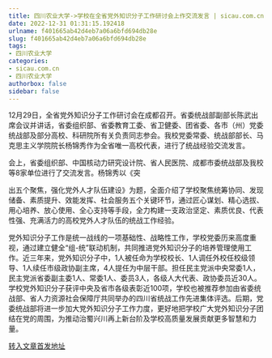 ```yaml
---
title: 四川农业大学->学校在全省党外知识分子工作研讨会上作交流发言 | sicau.com.cn
date: 2022-12-31 01:31:15.192418
urlname: f401665ab42d4eb7a06a6bfd694db28e
slug: f401665ab42d4eb7a06a6bfd694db28e
tags: 
- 四川农业大学
categories:
- sicau.com.cn
- 四川农业大学
authorbox: false
sidebar: false
---
```

12月29日，全省党外知识分子工作研讨会在成都召开。省委统战部副部长陈武出席会议并讲话，省委组织部、省委教育工委、省卫健委、团省委、各市（州）党委统战部及部分高校、科研院所有关负责同志参会。我校党委常委、统战部部长、马克思主义学院院长杨锦秀作为全省唯一高校代表，进行了统战经验交流发言。

会上，省委组织部、中国核动力研究设计院、省人民医院、成都市委统战部及我校等8家单位进行了交流发言。杨锦秀以《突
<!--more-->
出五个聚焦，强化党外人才队伍建设》为题，全面介绍了学校聚焦统筹协同、发现储备、素质提升、效能发挥、社会服务五个关键环节，通过匠心谋划、精心选拔、用心培养、放心使用、全心支持等手段，全力构建一支政治坚定、素质优良、代表性强、充满活力的高校党外人才队伍的统战工作经验。

党外知识分子工作是统一战线的一项基础性、战略性工作，学校党委历来高度重视，通过建立健全“组-统”联动机制，共同推进党外知识分子的培养管理使用工作。近三年来，党外知识分子中，1人被任命为学校校长、1人调任外校任校级领导、1人续任市级政协副主席，4人提任为中层干部。担任民主党派中央常委1人，民主党派省委副主委1人、常委1人、委员3人，各级人大代表、政协委员近30人。学校党外知识分子获评中央及省市各级表彰近100项，学校也被推荐参加由省委统战部、省人力资源社会保障厅共同举办的四川省统战工作先进集体评选。后期，党委统战部将进一步加大党外知识分子工作力度，更好地把学校广大党外知识分子团结在党的周围，为推动治蜀兴川再上新台阶及学校高质量发展贡献更多智慧和力量。



[转入文章首发地址](https://news.sicau.edu.cn/info/1078/70744.htm)